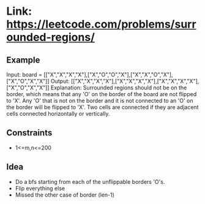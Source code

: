 # Link: <https://leetcode.com/problems/surrounded-regions/>

## Example

Input: board = [["X","X","X","X"],["X","O","O","X"],["X","X","O","X"],["X","O","X","X"]]
Output: [["X","X","X","X"],["X","X","X","X"],["X","X","X","X"],["X","O","X","X"]]
Explanation: Surrounded regions should not be on the border, which means that any 'O' on the border of the board are not flipped to 'X'. Any 'O' that is not on the border and it is not connected to an 'O' on the border will be flipped to 'X'. Two cells are connected if they are adjacent cells connected horizontally or vertically.

## Constraints

- 1<=m,n<=200

## Idea

- Do a bfs starting from each of the unflippable borders 'O's.
- Flip everything else
- Missed the other case of border (len-1)
